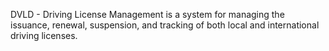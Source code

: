 DVLD - Driving License Management is a system for managing the issuance, renewal, suspension, and tracking of both local and international driving licenses.
